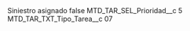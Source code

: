 <?xml version="1.0" encoding="UTF-8"?>
<CustomMetadata xmlns="http://soap.sforce.com/2006/04/metadata" xmlns:xsi="http://www.w3.org/2001/XMLSchema-instance" xmlns:xsd="http://www.w3.org/2001/XMLSchema">
    <label>Siniestro asignado</label>
    <protected>false</protected>
    <values>
        <field>MTD_TAR_SEL_Prioridad__c</field>
        <value xsi:type="xsd:string">5</value>
    </values>
    <values>
        <field>MTD_TAR_TXT_Tipo_Tarea__c</field>
        <value xsi:type="xsd:string">07</value>
    </values>
</CustomMetadata>
